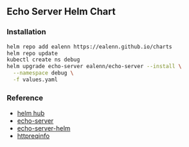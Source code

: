 ## Echo Server Helm Chart
### Installation
```bash
helm repo add ealenn https://ealenn.github.io/charts
helm repo update
kubectl create ns debug
helm upgrade echo-server ealenn/echo-server --install \
  --namespace debug \
  -f values.yaml
```

### Reference

* [helm hub](https://hub.helm.sh/charts/ealenn/echo-server)
* [echo-server](https://github.com/Ealenn/echo-server)
* [echo-server-helm](https://github.com/Ealenn/charts)
* [httpreqinfo](https://github.com/koron/httpreqinfo)
